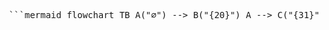 <pre lang="no-highlight"> ```mermaid flowchart TB A("∅") --> B("{20}") A --> C("{31}") A --> D("{55}") A --> E("{63}") B --> F("{20,31}") B --> I("{20,55}") B --> L("{20,63}") F --> G("{20,31,55}") F --> H("{20,31,63}") G --> H2("{20,31,55,63}") I --> J("{20,55,63}") C --> K("{31,55}") C --> M("{31,63}") K --> N("{31,55,63}") D --> O("{55,63}") ``` </pre>
